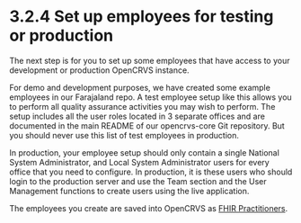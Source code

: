 # 3.2.4 Set up employees for testing or production

The next step is for you to set up some employees that have access to your development or production OpenCRVS instance.

For demo and development purposes, we have created some example employees in our Farajaland repo.  A test employee setup like this allows you to perform all quality assurance activities you may wish to perform.  The setup includes all the user roles located in 3 separate offices and are documented in the main README of our opencrvs-core Git repository. But you should never use this list of test employees in production.

In production, your employee setup should only contain a single National System Administrator, and Local System Administrator users for every office that you need to configure.  In production, it is these users who should login to the production server and use the Team section and the User Management functions to create users using the live application.

The employees you create are saved into OpenCRVS as [FHIR Practitioners](https://www.hl7.org/fhir/practitioner.html).
